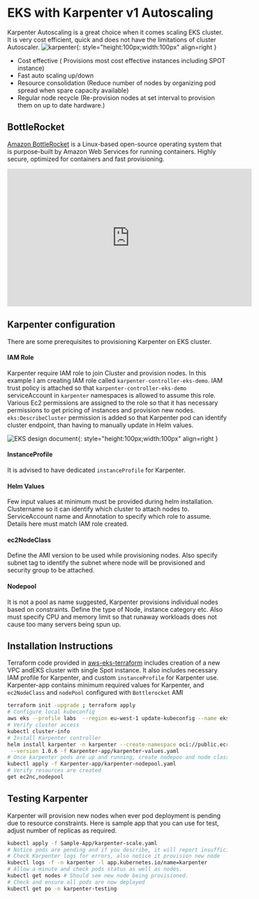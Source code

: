 # EKS with Karpenter v1 Autoscaling


Karpenter Autoscaling is a great choice when it comes scaling EKS cluster. It is very cost efficient, quick and does not have the limitations of cluster Autoscaler. 
![karpenter](https://vettom-images.s3.eu-west-1.amazonaws.com/aws/karpenter.png){: style="height:100px;width:100px" align=right }

- Cost effective ( Provisions most cost effective instances including SPOT instance)
- Fast auto scaling up/down
- Resource consolidation (Reduce number of nodes by organizing pod spread when spare capacity available)
- Regular node recycle (Re-provision nodes at set interval to provision them on up to date hardware.)

## BottleRocket
[Amazon BottleRocket](https://aws.amazon.com/bottlerocket/?amazon-bottlerocket-whats-new.sort-by=item.additionalFields.postDateTime&amazon-bottlerocket-whats-new.sort-order=desc) is a Linux-based open-source operating system that is purpose-built by Amazon Web Services for running containers. Highly secure, optimized for containers and fast provisioning. 

<iframe width="560" height="315" src="https://www.youtube.com/embed/TztGj7lL9o4?si=Ck5HWyI2kKwB8yBr" title="YouTube video player" frameborder="0" allow="accelerometer; autoplay; clipboard-write; encrypted-media; gyroscope; picture-in-picture; web-share" referrerpolicy="strict-origin-when-cross-origin" allowfullscreen></iframe>

## Karpenter configuration
There are some prerequisites to provisioning Karpenter on EKS cluster. 
#### IAM Role
Karpenter require IAM role to join Cluster and provision nodes. In this example I am creating IAM role called `karpenter-controller-eks-demo`. IAM trust policy is attached so that `karpenter-controller-eks-demo` serviceAccount in `karpenter` namespaces is allowed to assume this role. Various Ec2 permissions are assigned to the role so that it has necessary permissions to get pricing of instances and provision new nodes. `eks:DescribeCluster` permission is added so that Karpenter pod can identify cluster endpoint, than having to manually update in Helm values.

![EKS design document ](https://vettom-images.s3.eu-west-1.amazonaws.com/aws/eks_logo.jpg){: style="height:100px;width:100px" align=right }

#### InstanceProfile
It is advised to have dedicated `instanceProfile` for Karpenter. 
#### Helm Values
Few input values at minimum must be provided during helm installation. Clustername so it can identify which cluster to attach nodes to. ServiceAccount name and Annotation to specify which role to assume. Details here must match IAM role created.

#### ec2NodeClass
Define the AMI version to be used while provisioning nodes. Also specify subnet tag to identify the subnet where node will be provisioned and security group to be attached.

#### Nodepool
It is not a pool as name suggested, Karpenter provisions individual nodes based on constraints. Define the type of Node, instance category etc. Also must specify CPU and memory limit so that runaway workloads does not cause too many servers being spun up.


## Installation Instructions
Terraform code provided in [aws-eks-terraform](https://github.com/vettom/aws-eks-terraform/tree/main/EKS-Cluster-karpenter-V1) includes creation of a new VPC andEKS cluster with single Spot instance. It also includes necessary IAM profile for Karpenter, and custom `instanceProfile` for Karpenter use. Karpenter-app contains minimum required values for Karpenter, and `ec2NodeClass` and `nodePool` configured with `Bottlerocket` AMI
```bash
terraform init -upgrade ; terraform apply
# Configure local kubeconfig
aws eks --profile labs  --region eu-west-1 update-kubeconfig --name eks-demo
# Verify cluster access
kubectl cluster-info
# Install Karpenter controller
helm install karpenter -n karpenter --create-namespace oci://public.ecr.aws/karpenter/karpenter \
 --version 1.0.6 -f Karpenter-app/karpenter-values.yaml
# Once karpenter pods are up and running, create nodepoo and node class
kubectl apply -f Karpenter-app/karpenter-nodepool.yaml
# Verify resources are created
get ec2nc,nodepool
```

## Testing Karpenter
Karpenter will provision new nodes when ever pod deployment is pending due to resource constraints. Here is sample app that you can use for test, adjust number of replicas as required.

```bash
kubectl apply -f Sample-App/karpenter-scale.yaml
# Notice pods are pending and if you describe, it will report insufficient CPU. 
# Check Karpenter logs for errors, also notice it provision new node
kubectl logs -f -n karpenter -l app.kubernetes.io/name=karpenter
# Allow a minute and check pods status as well as nodes. 
kubectl get nodes # Should see new node being provisioned.
# Check and ensure all pods are now deployed
kubectl get po -n karpenter-testing
```
